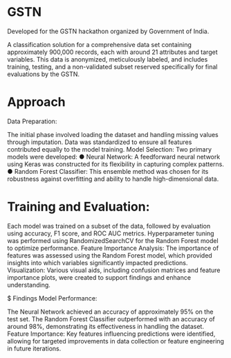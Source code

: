 # GSTN
 Developed for the GSTN hackathon organized by Government of India.
 
A classification solution for a comprehensive  data set containing approximately 900,000 records, each with around 21 attributes and target variables. This data is anonymized, meticulously labeled, and includes training, testing, and a non-validated subset reserved specifically for final evaluations by the GSTN.

# Approach
Data Preparation:

The initial phase involved loading the dataset and handling missing values through imputation.
Data was standardized to ensure all features contributed equally to the model training.
Model Selection:
Two primary models were developed:
● Neural Network: A feedforward neural network using Keras was constructed for its
flexibility in capturing complex patterns.
● Random Forest Classifier: This ensemble method was chosen for its robustness against
overfitting and ability to handle high-dimensional data.

# Training and Evaluation:
Each model was trained on a subset of the data, followed by evaluation using accuracy, F1 score,
and ROC AUC metrics. Hyperparameter tuning was performed using RandomizedSearchCV for
the Random Forest model to optimize performance.
Feature Importance Analysis:
The importance of features was assessed using the Random Forest model, which provided
insights into which variables significantly impacted predictions.
Visualization:
Various visual aids, including confusion matrices and feature importance plots, were created to
support findings and enhance understanding.

$ Findings
Model Performance:

The Neural Network achieved an accuracy of approximately 95% on the test set.
The Random Forest Classifier outperformed with an accuracy of around 98%, demonstrating its
effectiveness in handling the dataset.
Feature Importance:
Key features influencing predictions were identified, allowing for targeted improvements in data
collection or feature engineering in future iterations.



